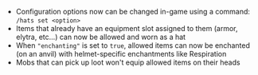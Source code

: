 * Configuration options now can be changed in-game using a command: `/hats set <option>`
* Items that already have an equipment slot assigned to them (armor, elytra, etc...) can now be allowed and worn as a hat
* When `"enchanting"` is set to `true`, allowed items can now be enchanted (on an anvil) with helmet-specific enchantments like Respiration 
* Mobs that can pick up loot won't equip allowed items on their heads
